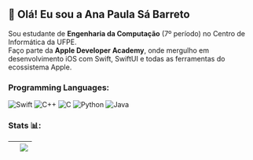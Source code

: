 ## 👋 Olá! Eu sou a Ana Paula Sá Barreto

Sou estudante de **Engenharia da Computação** (7º período) no Centro de Informática da UFPE.  
Faço parte da **Apple Developer Academy**, onde mergulho em desenvolvimento iOS com Swift, SwiftUI e todas as ferramentas do ecossistema Apple. 

### Programming Languages:

![Swift](https://img.shields.io/badge/-swift-F05138?logo=swift&logoColor=white&style=for-the-badge)
![C++](https://img.shields.io/badge/c++-%2300599C.svg?style=for-the-badge&logo=c%2B%2B&logoColor=white)
![C](https://img.shields.io/badge/c-%2300599C.svg?style=for-the-badge&logo=c&logoColor=white) 
![Python](https://img.shields.io/badge/Python-3776AB?logo=python&logoColor=white&style=for-the-badge)
![Java](https://img.shields.io/badge/Java-ED8B00?style=for-the-badge&logo=openjdk&logoColor=white)

### Stats 📊:
| </a> | <a href="https://github.com/anapsa/github-readme-stats"><img align="center" src="https://github-readme-stats.vercel.app/api/top-langs/?username=anapsa&layout=compact&theme=buefy&hide_border=true" /></a> |
| ------------- | ------------- |
